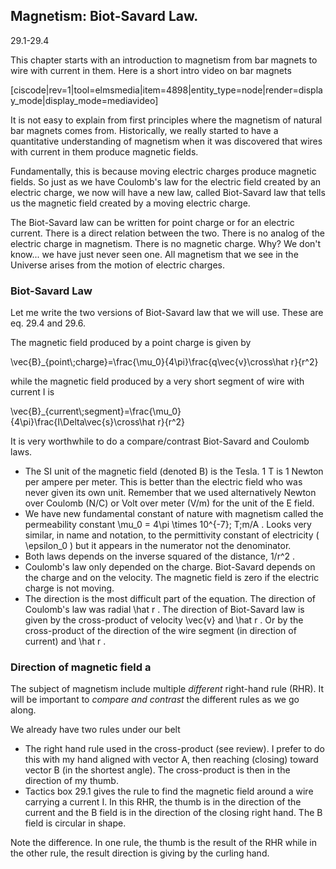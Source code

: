 ## Magnetism: Biot-Savard Law.  

<stop-note title="Read Knight 4ed" icon="stopnoteicons:book-icon">
<span slot="message">29.1-29.4</span>
</stop-note>

This chapter starts with an introduction to magnetism from bar magnets to wire with current in them. Here is a short intro video on bar magnets

[ciscode|rev=1|tool=elmsmedia|item=4898|entity_type=node|render=display_mode|display_mode=mediavideo]

It is not easy to explain from first principles where the magnetism of natural bar magnets comes from. Historically, we really started to have a quantitative understanding of magnetism when it was discovered that wires with current in them produce magnetic fields. 

Fundamentally, this is because moving electric charges produce magnetic fields. So just as we have Coulomb's law for the electric field created by an electric charge, we now will have a new law, called Biot-Savard law that tells us the magnetic field created by a moving electric charge. 

<lrndesign-sidenote label="Instructor Note" icon="bookmark" bg-color="#c2e5f2">
The Biot-Savard law can be written for point charge or for an electric current. There is a direct relation between the two. 
</lrndesign-sidenote>

<lrndesign-sidenote label="Instructor Note" icon="bookmark" bg-color="#c2e5f2">
There is no analog of the electric charge in magnetism. There is no magnetic charge. Why? We don't know... we have just never seen one. All magnetism that we see in the Universe arises from the motion of electric charges. 
</lrndesign-sidenote>

### Biot-Savard Law

Let me write the two versions of Biot-Savard law that we will use. These are eq. 29.4 and 29.6.

The magnetic field produced by a point charge is given by 

<lrn-math>
\vec{B}_{point\;charge}=\frac{\mu_0}{4\pi}\frac{q\vec{v}\cross\hat r}{r^2} </lrn-math>

while the magnetic field produced by a very short segment of wire with current I is 

<lrn-math>
\vec{B}_{current\;segment}=\frac{\mu_0}{4\pi}\frac{I\Delta\vec{s}\cross\hat r}{r^2} </lrn-math>

It is very worthwhile to do a compare/contrast Biot-Savard and Coulomb laws. 

* The SI unit of the magnetic field (denoted B) is the Tesla. 1 T is 1 Newton per ampere per meter. This is better than the electric field who was never given its own unit. Remember that we used alternatively Newton over Coulomb (N/C) or Volt over meter (V/m) for the unit of the E field.  
* We have new fundamental constant of nature with magnetism called the permeability constant <lrn-math>\mu_0 = 4\pi \times 10^{-7}\; T\;m/A </lrn-math>. Looks very similar, in name and notation, to the permittivity constant of electricity ( <lrn-math>\epsilon_0 </lrn-math>) but it appears in the numerator not the denominator.
* Both laws depends on the inverse squared of the distance, <lrn-math> 1/r^2 </lrn-math>.
* Coulomb's law only depended on the charge. Biot-Savard depends on the charge and on the velocity. The magnetic field is zero if the electric charge is not moving. 
* The direction is the most difficult part of the equation. The direction of Coulomb's law was radial <lrn-math> \hat r </lrn-math>. The direction of Biot-Savard law is given by the cross-product of velocity <lrn-math>\vec{v} </lrn-math> and <lrn-math> \hat r </lrn-math>. Or by the cross-product of the direction of the wire segment (in direction of current) and <lrn-math> \hat r </lrn-math>.

### Direction of magnetic field a

The subject of magnetism include multiple _different_ right-hand rule (RHR). It will be important to _compare and contrast_ the different rules as we go along. 

We already have two rules under our belt

* The right hand rule used in the cross-product (see review). I prefer to do this with my hand aligned with vector A, then reaching (closing) toward vector B (in the shortest angle). The cross-product is then in the direction of my thumb. 
* Tactics box 29.1 gives the rule to find the magnetic field around a wire carrying a current I. In this RHR, the thumb is in the direction of the current and the B field is in the direction of the closing right hand. The B field is circular in shape. 

<lrndesign-sidenote label="Instructor Note" icon="bookmark" bg-color="#c2e5f2">
Note the difference. In one rule, the thumb is the result of the RHR while in the other rule, the result direction is giving by the curling hand.  
</lrndesign-sidenote>


